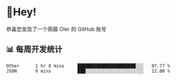 # 👋Hey!
恭喜您发现了一个蒟蒻 OIer 的 GitHub 账号

## 📊 每周开发统计
<!--START_SECTION:waka-->
```text
Other      1 hr 8 mins     ██████████████████████░░░   87.77 % 
JSON       9 mins          ███░░░░░░░░░░░░░░░░░░░░░░   12.00 % 
```
<!--END_SECTION:waka-->

